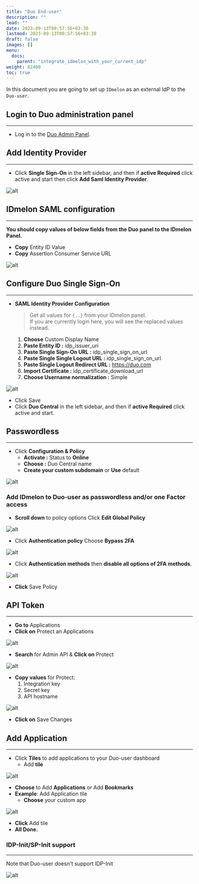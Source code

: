 ```yaml
---
title: "Duo End-user"
description: ""
lead: ""
date: 2023-09-13T00:57:56+03:30
lastmod: 2023-09-13T00:57:56+03:30
draft: false
images: []
menu:
  docs:
    parent: "integrate_idmelon_with_your_current_idp"
weight: 82400
toc: true
---
```


In this document you are going to set up `IDmelon` as an external IdP to the `Duo-user`.  

## Login to Duo administration panel  

---

- Log in to the [Duo Admin Panel](https://admin.duosecurity.com).  

## Add Identity Provider  

---

- Click **Single Sign-On** in the left sidebar, and then if **active Required** click active and start then click **Add Saml Identity Provider**.  

![alt](/images/vendor/sso/duo_user-sso.png)  

## IDmelon SAML configuration  

---

**You should copy values of below fields from the Duo panel to the IDmelon Panel.**  

- **Copy** Entity ID Value  
- **Copy** Assertion Consumer Service URL  

![alt](/images/vendor/sso/duo_user-sso1.png)  

## Configure Duo Single Sign-On  

---

- **SAML Identity Provider Configuration**  

  > Get all values for `{..}` from your IDmelon panel.  
  > If you are currently login here, you will see the replaced values instead.  

  1. **Choose** Custom Display Name  
  2. **Paste Entity ID :** idp_issuer_uri  
  3. **Paste Single Sign-On URL :** idp_single_sign_on_url  
  4. **Paste Single Single Logout URL :** idp_single_sign_on_url  
  5. **Paste Single Logout Redirect URL :** <https://duo.com>  
  6. **Import Certificate :** idp_certificate_download_url  
  7. **Choose Username normalization :** Simple  

![alt](/images/vendor/sso/duo_user-sso2.png)  

- Click Save  
- Click **Duo Central** in the left sidebar, and then if **active Required** click active and start.  

## Passwordless  

---

- Click **Configuration & Policy**  
  - **Activate :** Status to **Online**  
  - **Choose :** Duo Central name  
  - **Create your custom subdomain** or **Use** default  

![alt](/images/vendor/sso/duo_user-sso3.png)

### Add IDmelon to Duo-user as passwordless and/or one Factor access  

- **Scroll down** to policy options Click **Edit Global Policy**  

![alt](/images/vendor/sso/duo_user-sso4.png)  

- Click **Authentication policy** Choose **Bypass 2FA**  

![alt](/images/vendor/sso/duo_user-sso5.png)  

- Click **Authentication methods** then **disable all options of 2FA methods**.  

![alt](/images/vendor/sso/duo_user-sso6.png)  

- **Click** Save Policy  

## API Token  

---

- **Go to** Applications  
- **Click on** Protect an Applications  

![alt](/images/vendor/sso/duo_admin.png)  

- **Search** for Admin API & **Click on** Protect  

![alt](/images/vendor/sso/duo_admin1.png)  

- **Copy values** for Protect:  
    1. Integration key  
    2. Secret key  
    3. API hostname  

![alt](/images/vendor/sso/duo_admin2.png)  

- **Click on** Save Changes  

## Add Application  

---

- Click **Tiles** to add applications to your Duo-user dashboard  
  - Add **tile**  

![alt](/images/vendor/sso/duo_user-sso7.png)  

- **Choose** to Add **Applications** or Add **Bookmarks**  
- **Example**: Add Application tile  
  - **Choose** your custom app  

![alt](/images/vendor/sso/duo_user-sso8.png)  

- **Click** Add tile  
- **All Done.**  

### IDP-Init/SP-Init support  

---

Note that Duo-user doesn't support IDP-Init  

![alt](/images/vendor/sso/duo-user-idp-init.png)  

